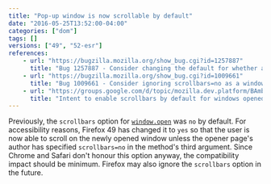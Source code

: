 ```yaml
---
title: "Pop-up window is now scrollable by default"
date: "2016-05-25T13:52:00-04:00"
categories: ["dom"]
tags: []
versions: ["49", "52-esr"]
references:
    - url: "https://bugzilla.mozilla.org/show_bug.cgi?id=1257887"
      title: "Bug 1257887 - Consider changing the default for whether a window opened through window.open() to be scrollable"
    - url: "https://bugzilla.mozilla.org/show_bug.cgi?id=1009661"
      title: "Bug 1009661 - Consider ignoring scrollbars=no as a window.open feature for content pages"
    - url: "https://groups.google.com/d/topic/mozilla.dev.platform/BAmbAhZiR7o/discussion"
      title: "Intent to enable scrollbars by default for windows opened by window.open()"
---
```

Previously, the `scrollbars` option for [`window.open`](https://developer.mozilla.org/docs/Web/API/Window/open) was `no` by default. For accessibility reasons, Firefox 49 has changed it to `yes` so that the user is now able to scroll on the newly opened window unless the opener page's author has specified `scrollbars=no` in the method's third argument. Since Chrome and Safari don't honour this option anyway, the compatibility impact should be minimum. Firefox may also ignore the `scrollbars` option in the future.
